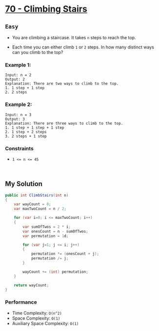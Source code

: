 [leet]: https://leetcode.com/problems/climbing-stairs/

# [70 - Climbing Stairs][leet]

## ```Easy```

- You are climbing a staircase. It takes ```n``` steps to reach the top.

- Each time you can either climb ```1``` or ```2``` steps. In how many distinct ways can you climb to the top?

### Example 1:

```
Input: n = 2
Output: 2
Explanation: There are two ways to climb to the top.
1. 1 step + 1 step
2. 2 steps
```

### Example 2:

```
Input: n = 3
Output: 3
Explanation: There are three ways to climb to the top.
1. 1 step + 1 step + 1 step
2. 1 step + 2 steps
3. 2 steps + 1 step
```

### Constraints
- ```1 <= n <= 45```

<br>

## My Solution

```cs
public int ClimbStairs(int n)
{
    var wayCount = 0;
    var maxTwoCount = n / 2;

    for (var i=0; i <= maxTwoCount; i++)
    {
        var sumOfTwos = 2 * i;
        var onesCount = n - sumOfTwos;
        var permutation = 1d;

        for (var j=1; j <= i; j++)
        {
            permutation *= (onesCount + j);
            permutation /= j;
        }

        wayCount += (int) permutation;
    }

    return wayCount;
}
```

### Performance

- Time Complexity: ```O(n^2)```
- Space Complexity: ```O(1)```
- Auxiliary Space Complexity: ```O(1)```
